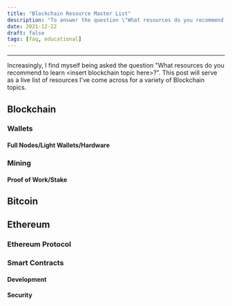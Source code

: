```yaml
---
title: "Blockchain Resource Master List"
description: "To answer the question \"What resources do you recommend to learn <insert blockchain topic here>?\""
date: 2021-12-22
draft: false
tags: [faq, educational] 
---
```


---
Increasingly, I find myself being asked the question "What resources do you recommend to learn \<insert blockchain topic here\>?". This post will serve as a live list of resources I've come across for a variety of Blockchain topics. 


## Blockchain

### Wallets

#### Full Nodes/Light Wallets/Hardware

### Mining

#### Proof of Work/Stake


## Bitcoin

## Ethereum 

### Ethereum Protocol 

### Smart Contracts

#### Development

#### Security 